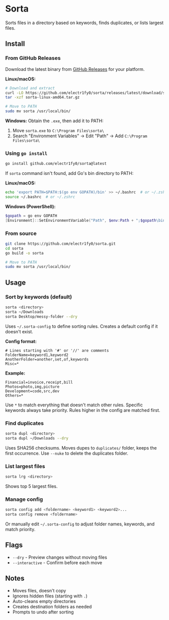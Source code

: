 # Sorta
Sorts files in a directory based on keywords, finds duplicates, or lists largest files.

## Install

### From GitHub Releases
Download the latest binary from [GitHub Releases](https://github.com/electr1fy0/sorta/releases) for your platform.

**Linux/macOS:**
```bash
# Download and extract
curl -LO https://github.com/electr1fy0/sorta/releases/latest/download/sorta-linux-amd64.tar.gz
tar -xzf sorta-linux-amd64.tar.gz

# Move to PATH
sudo mv sorta /usr/local/bin/
```

**Windows:**
Obtain the `.exe`, then add it to PATH:
1. Move `sorta.exe` to `C:\Program Files\sorta\`
2. Search "Environment Variables" → Edit "Path" → Add `C:\Program Files\sorta\`

### Using `go install`
```bash
go install github.com/electr1fy0/sorta@latest
```

If `sorta` command isn't found, add Go's bin directory to PATH:

**Linux/macOS:**
```bash
echo 'export PATH=$PATH:$(go env GOPATH)/bin' >> ~/.bashrc  # or ~/.zshrc
source ~/.bashrc  # or ~/.zshrc
```

**Windows (PowerShell):**
```powershell
$gopath = go env GOPATH
[Environment]::SetEnvironmentVariable("Path", $env:Path + ";$gopath\bin", "User")
```

### From source
```bash
git clone https://github.com/electr1fy0/sorta.git
cd sorta
go build -o sorta

# Move to PATH
sudo mv sorta /usr/local/bin/
```

## Usage

### Sort by keywords (default)
```bash
sorta <directory>
sorta ~/Downloads
sorta Desktop/messy-folder --dry
```

Uses `~/.sorta-config` to define sorting rules. Creates a default config if it doesn't exist.

**Config format:**
```
# Lines starting with '#' or '//' are comments
FolderName=keyword1,keyword2
AnotherFolder=another,set,of,keywords
Misc=*
```

**Example:**
```
Financial=invoice,receipt,bill
Photos=photo,img,picture
Development=code,src,dev
Others=*
```

Use `*` to match everything that doesn't match other rules. Specific keywords always take priority. Rules higher in the config are matched first.

### Find duplicates
```bash
sorta dupl <directory>
sorta dupl ~/Downloads --dry
```

Uses SHA256 checksums. Moves dupes to `duplicates/` folder, keeps the first occurrence. Use `--nuke` to delete the duplicates folder.

### List largest files
```bash
sorta lrg <directory>
```

Shows top 5 largest files.

### Manage config
```bash
sorta config add <foldername> <keyword1> <keyword2>...
sorta config remove <foldername>
```

Or manually edit `~/.sorta-config` to adjust folder names, keywords, and match priority.

## Flags
- `--dry` - Preview changes without moving files
- `--interactive` - Confirm before each move

## Notes
- Moves files, doesn't copy
- Ignores hidden files (starting with `.`)
- Auto-cleans empty directories
- Creates destination folders as needed
- Prompts to undo after sorting
